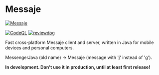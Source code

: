 # Messaje
[![Messaje](https://lh3.googleusercontent.com/u/2/drive-viewer/AITFw-x4mtr-vjeqzxo9PE7zruZFLmXcOaclfbzi9rlEzVN9ULOb7bXzDERhIzgZgxr67wF9Lw4J_djsQAUjB3OkEl_2lMqZRA=w1366-h651)](https://github.com/werryxgames/Messaje/releases)

[![CodeQL](https://github.com/werryxgames/Messaje/actions/workflows/codeql.yml/badge.svg)](https://github.com/werryxgames/Messaje/actions/workflows/codeql.yml)
[![reviewdog](https://github.com/werryxgames/Messaje/actions/workflows/reviewdog.yml/badge.svg)](https://github.com/werryxgames/Messaje/actions/workflows/reviewdog.yml)

Fast cross-platform Messaje client and server, written in Java for mobile devices and personal
computers.

MessengerJava (old name) -> Messaje (message with 'j' instead of 'g').

**In development. Don't use it in production, until at least first release!**
